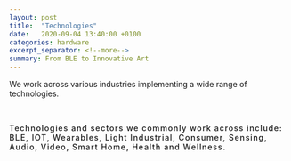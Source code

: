 ```yaml
---
layout: post
title:  "Technologies"
date:   2020-09-04 13:40:00 +0100
categories: hardware
excerpt_separator: <!--more-->
summary: From BLE to Innovative Art  
---
```

We work across various industries implementing a wide range of technologies.
<p><br></p>
<p style="font-weight: 500; letter-spacing: 0.1em; text-transform: none;">Technologies and sectors we commonly work across include: BLE, IOT, Wearables, Light Industrial, Consumer, Sensing, Audio, Video, Smart Home, Health and Wellness.</p>
<!--more-->